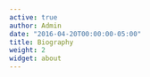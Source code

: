 ```yaml
---
active: true
author: Admin
date: "2016-04-20T00:00:00-05:00"
title: Biography
weight: 2
widget: about
---
```

